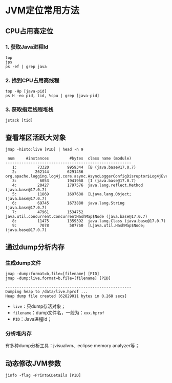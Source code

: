 
# JVM定位常用方法

## CPU占用高定位

### 1. 获取Java进程Id
```shell
top
jps
ps -ef | grep java
```

### 2. 找到CPU占用高线程
```shell
top -Hp [java-pid]
ps H -eo pid, tid, %cpu | grep [java-pid]
```

### 3. 获取指定线程堆栈

```shell
jstack [tid]

```

## 查看堆区活跃大对象

```shell
jmap -histo:live [PID] | head -n 9

 num     #instances         #bytes  class name (module)
-------------------------------------------------------
   1:         73320        9959344  [B (java.base@17.0.7)
   2:        262144        6291456  org.apache.logging.log4j.core.async.AsyncLoggerConfigDisruptor$Log4jEventWrapper
   3:          6053        1941968  [I (java.base@17.0.7)
   4:         20427        1797576  java.lang.reflect.Method (java.base@17.0.7)
   5:         11869        1697688  [Ljava.lang.Object; (java.base@17.0.7)
   6:         69745        1673880  java.lang.String (java.base@17.0.7)
   7:         47961        1534752  java.util.concurrent.ConcurrentHashMap$Node (java.base@17.0.7)
   8:         11475        1359392  java.lang.Class (java.base@17.0.7)
   9:          7078         587760  [Ljava.util.HashMap$Node; (java.base@17.0.7)
```

## 通过dump分析内存

### 生成dump文件

```shell
jmap -dump:format=b,file=[filename] [PID]
jmap -dump:live,format=b,file=[filename] [PID]

-------------------------------------------------------
Dumping heap to /data/live.hprof ...
Heap dump file created [62829011 bytes in 0.268 secs]
```
- `live`：只dump存活对象；
- `filename`：dump文件名，一般为：`xxx.hprof`
- `PID`：Java进程Id；

### 分析堆内存

有多种dump分析工具：jvisualvm、eclipse memory analyzer等；


## 动态修改JVM参数
```shell
jinfo -flag +PrintGCDetails [PID]
```

